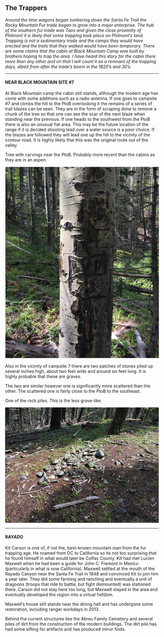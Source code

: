 ## The Trappers
*Around the time wagons began lumbering down the Santa Fe Trail the Rocky Mountain Fur trade began to grow into a major enterprise. The hub of the southern fur trade was Taos and given the close proximity of Philmont it is likely that some trapping took place on Philmont’s land. Trapping is not a sedimentary trade and the camps they would have erected and the trails that they walked would have been temporary. There are some claims that the cabin at Black Mountain Camp was built by brothers hoping to trap the area. I have heard this story for the cabin there more than any other and on that I will count it as a remnant of the trapping days, albeit from after the trade’s boom in the 1820’s and 30’s.*
***
#### NEAR BLACK MOUNTAIN SITE #7
At Black Mountain camp the cabin still stands, although the modern age has come with some additions such as a radio antenna. If one goes to campsite #7 and climbs the hill to the PtoB overlooking it the remains of a series of trail blazes can be seen. They are in the form of scraping done to remove a chunk of the tree so that one can see the scar of the next blaze when standing near the previous. If one heads to the southwest from the PtoB there is also an unusual flat area. This may be the future location of the range if it is decided shooting lead over a water source is a poor choice. If the blazes are followed they will lead one up the hill to the vicinity of the contour road. It is highly likely that this was the original route out of the valley.

Tree with carvings near the PtoB. Probably more recent than the cabins as they are in an aspen.

![Carved Aspen][carved_aspen_image]


Also in the vicinity of campsite 7 there are two patches of stones piled up several inches high, about two feet wide and around six feet long. It is highly probable that these are graves.

The two are similar however one is significantly more scattered than the other. The scattered one is fairly close to the PtoB to the southeast.

One of the rock piles. This is the less grave-like.

![Rock Pile][rock_pile_image]
***
#### RAYADO
Kit Carson is one of, if not the, best-known mountain man from the fur trapping age. He roamed from DC to California so its not too surprising that he found himself in what would later be Colfax County. Kit had met Lucien Maxwell when he had been a guide for John C. Fremont in Mexico (particularly in what is now California). Maxwell settled at the mouth of the Rayado Canyon near the Santa Fe Trail in 1848 and convinced Kit to join him a year later. They did some farming and ranching and eventually a unit of dragoons (troops that ride to battle, but fight dismounted) was stationed there. Carson did not stay here too long, but Maxwell stayed in the area and eventually developed the region into a virtual fiefdom.

Maxwell’s house still stands near the dining hall and has undergone some restoration, including ranger workdays in 2013.

Behind the current structures lies the Abreu Family Cemetery and several piles of dirt from the construction of the modern buildings. The dirt pile has had some sifting for artifacts and has produced minor finds.

[carved_aspen_image]: ./Images/trappers/trappers_1.png "Marked Aspen"

[rock_pile_image]: ./Images/trappers/trappers_2.png "Possible Grave"
